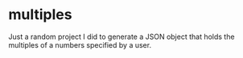 # multiples
Just a random project I did to generate a JSON object that holds the multiples of a numbers specified by a user.
